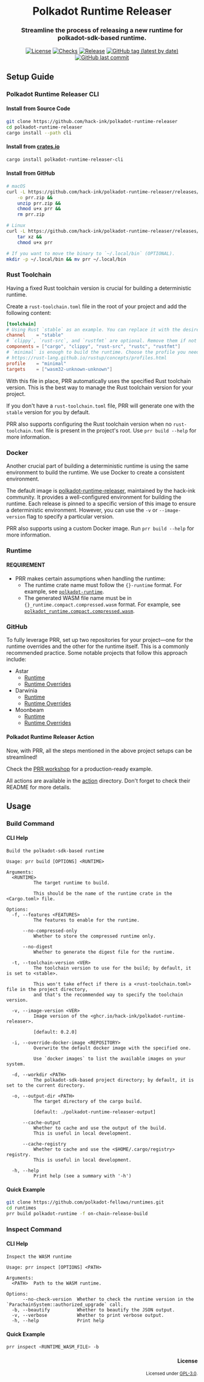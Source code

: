 <div align="center">

# Polkadot Runtime Releaser
### Streamline the process of releasing a new runtime for polkadot-sdk-based runtime.

[![License](https://img.shields.io/badge/License-GPLv3-blue.svg)](https://www.gnu.org/licenses/gpl-3.0)
[![Checks](https://github.com/hack-ink/polkadot-runtime-releaser/actions/workflows/checks.yml/badge.svg?branch=main)](https://github.com/hack-ink/polkadot-runtime-releaser/actions/workflows/checks.yml)
[![Release](https://github.com/hack-ink/polkadot-runtime-releaser/actions/workflows/release.yml/badge.svg)](https://github.com/hack-ink/polkadot-runtime-releaser/actions/workflows/release.yml)
[![GitHub tag (latest by date)](https://img.shields.io/github/v/tag/hack-ink/polkadot-runtime-releaser)](https://github.com/hack-ink/polkadot-runtime-releaser/tags)
[![GitHub last commit](https://img.shields.io/github/last-commit/hack-ink/polkadot-runtime-releaser?color=red&style=plastic)](https://github.com/hack-ink/polkadot-runtime-releaser)
</div>


## Setup Guide
### Polkadot Runtime Releaser CLI
#### Install from Source Code
```sh
git clone https://github.com/hack-ink/polkadot-runtime-releaser
cd polkadot-runtime-releaser
cargo install --path cli
```

#### Install from [crates.io](https://crates.io)
```sh
cargo install polkadot-runtime-releaser-cli
```

#### Install from GitHub
```sh
# macOS
curl -L https://github.com/hack-ink/polkadot-runtime-releaser/releases/latest/download/prr-aarch64-apple-darwin.zip \
	-o prr.zip &&
	unzip prr.zip &&
	chmod u+x prr &&
	rm prr.zip

# Linux
curl -L https://github.com/hack-ink/polkadot-runtime-releaser/releases/latest/download/prr-x86_64-unknown-linux-gnu.tar.gz |
	tar xz &&
	chmod u+x prr

# If you want to move the binary to `~/.local/bin` (OPTIONAL).
mkdir -p ~/.local/bin && mv prr ~/.local/bin
```

### Rust Toolchain
Having a fixed Rust toolchain version is crucial for building a deterministic runtime.

Create a `rust-toolchain.toml` file in the root of your project and add the following content:

```toml
[toolchain]
# Using Rust `stable` as an example. You can replace it with the desired version.
channel    = "stable"
# `clippy`, `rust-src`, and `rustfmt` are optional. Remove them if not needed.
components = ["cargo", "clippy", "rust-src", "rustc", "rustfmt"]
# `minimal` is enough to build the runtime. Choose the profile you need:
# https://rust-lang.github.io/rustup/concepts/profiles.html
profile    = "minimal"
targets    = ["wasm32-unknown-unknown"]
```

With this file in place, PRR automatically uses the specified Rust toolchain version. This is the best way to manage the Rust toolchain version for your project.

If you don't have a `rust-toolchain.toml` file, PRR will generate one with the `stable` version for you by default.

PRR also supports configuring the Rust toolchain version when no `rust-toolchain.toml` file is present in the project's root. Use `prr build --help` for more information.

### Docker
Another crucial part of building a deterministic runtime is using the same environment to build the runtime. We use Docker to create a consistent environment.

The default image is [polkadot-runtime-releaser](https://ghcr.io/hack-ink/polkadot-runtime-releaser), maintained by the hack-ink community. It provides a well-configured environment for building the runtime. Each release is pinned to a specific version of this image to ensure a deterministic environment. However, you can use the `-v` or `--image-version` flag to specify a particular version.

PRR also supports using a custom Docker image. Run `prr build --help` for more information.

### Runtime
#### REQUIREMENT
- PRR makes certain assumptions when handling the runtime:
  - The runtime crate name must follow the `{}-runtime` format. For example, see [`polkadot-runtime`](https://github.com/polkadot-fellows/runtimes/blob/46dcafcee64fe4d8c722d071a4a0ca983fcc2f08/relay/polkadot/Cargo.toml#L2).
  - The generated WASM file name must be in `{}_runtime.compact.compressed.wasm` format. For example, see [`polkadot_runtime.compact.compressed.wasm`](https://github.com/polkadot-fellows/runtimes/releases/tag/v1.3.4).

### GitHub
To fully leverage PRR, set up two repositories for your project—one for the runtime overrides and the other for the runtime itself. This is a commonly recommended practice. Some notable projects that follow this approach include:

- Astar
  - [Runtime](https://github.com/AstarNetwork/Astar)
  - [Runtime Overrides](https://github.com/sentioxyz/astar-runtime-overrides)
- Darwinia
  - [Runtime](https://github.com/darwinia-network/darwinia)
  - [Runtime Overrides](https://github.com/darwinia-network/darwinia-release)
- Moonbeam
  - [Runtime](https://github.com/moonbeam-foundation/moonbeam)
  - [Runtime Overrides](https://github.com/moonbeam-foundation/moonbeam-runtime-overrides)

#### Polkadot Runtime Releaser Action
Now, with PRR, all the steps mentioned in the above project setups can be streamlined!

Check the [PRR workshop](https://github.com/hack-ink/polkadot-runtime-releaser-workshop) for a production-ready example.

All actions are available in the [action](action) directory. Don't forget to check their README for more details.


## Usage
### Build Command
#### CLI Help
```
Build the polkadot-sdk-based runtime

Usage: prr build [OPTIONS] <RUNTIME>

Arguments:
  <RUNTIME>
          The target runtime to build.

          This should be the name of the runtime crate in the <Cargo.toml> file.

Options:
  -f, --features <FEATURES>
          The features to enable for the runtime.

      --no-compressed-only
          Whether to store the compressed runtime only.

      --no-digest
          Whether to generate the digest file for the runtime.

  -t, --toolchain-version <VER>
          The toolchain version to use for the build; by default, it is set to <stable>.

          This won't take effect if there is a <rust-toolchain.toml> file in the project directory,
          and that's the recommended way to specify the toolchain version.

  -v, --image-version <VER>
          Image version of the <ghcr.io/hack-ink/polkadot-runtime-releaser>.

          [default: 0.2.0]

  -i, --override-docker-image <REPOSITORY>
          Overwrite the default docker image with the specified one.

          Use `docker images` to list the available images on your system.

  -d, --workdir <PATH>
          The polkadot-sdk-based project directory; by default, it is set to the current directory.

  -o, --output-dir <PATH>
          The target directory of the cargo build.

          [default: ./polkadot-runtime-releaser-output]

      --cache-output
          Whether to cache and use the output of the build.
          This is useful in local development.

      --cache-registry
          Whether to cache and use the <$HOME/.cargo/registry> registry.
          This is useful in local development.

  -h, --help
          Print help (see a summary with '-h')
```

#### Quick Example
```sh
git clone https://github.com/polkadot-fellows/runtimes.git
cd runtimes
prr build polkadot-runtime -f on-chain-release-build
```

### Inspect Command
#### CLI Help
```
Inspect the WASM runtime

Usage: prr inspect [OPTIONS] <PATH>

Arguments:
  <PATH>  Path to the WASM runtime.

Options:
      --no-check-version  Whether to check the runtime version in the `ParachainSystem::authorized_upgrade` call.
  -b, --beautify          Whether to beautify the JSON output.
  -v, --verbose           Whether to print verbose output.
  -h, --help              Print help
```

#### Quick Example
```sh
prr inspect <RUNTIME_WASM_FILE> -b
```


<div align="right">

#### License
<sup>Licensed under [GPL-3.0](LICENSE).</sup>
</div>
